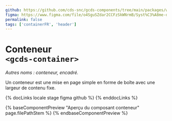 ```yaml
---
github: https://github.com/cds-snc/gcds-components/tree/main/packages/web/src/components/gcds-container
figma: https://www.figma.com/file/o4SguSZdar2CCFzSkWNrmB/Syst%C3%A8me-de-design-GC?type=design&node-id=114-2006&mode=design&t=1DaL24vHpjRRfHHm-0
permalink: false
tags: ['containerFR', 'header']
---
```


# Conteneur<br>`<gcds-container>`

_Autres noms : conteneur, encadré._

Un conteneur est une mise en page simple en forme de boîte avec une largeur de contenu fixe.

{% docLinks locale stage figma github %}
{% enddocLinks %}

{% baseComponentPreview "Aperçu du composant conteneur" page.filePathStem %}
{% endbaseComponentPreview %}
